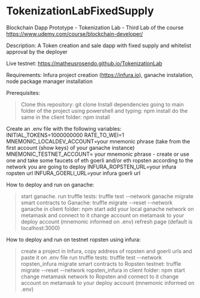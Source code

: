# TokenizationLabFixedSupply

Blockchain Dapp Prototype - Tokenization Lab - Third Lab of the course https://www.udemy.com/course/blockchain-developer/

Description: A Token creation and sale dapp with fixed supply and whitelist approval by the deployer

Live testnet: https://matheusrosendo.github.io/TokenizationLab

Requirements: Infura project creation (https://infura.io), ganache instalation, node package manager installation

Prerequisites:
> Clone this repository: git clone
> Install dependencies going to main folder of the project using powershell and typing: npm install
> do the same in the client folder: npm install

Create an .env file with the following variables:
INITIAL_TOKENS=1000000000
RATE_TO_WEI=1
MNEMONIC_LOCALDEV_ACCOUNT=your mnemonic phrase (take from the first account (show keys) of your ganache instance)
MNEMONIC_TESTNET_ACCOUNT= your mnemonic phrase - create or use one and take some faucets of eth goerli and/or eth ropsten according to the network you are going to deploy
INFURA_ROPSTEN_URL=your infura ropsten url
INFURA_GOERLI_URL=your infura goerli url

How to deploy and run on ganache: 
> start ganache.
> run truffle tests: truffle test --network ganache
> migrate smart contracts to Ganache: truffle migrate --reset --network ganache
> in client folder: npm start
> add your local ganache network on metamask and connect to it 
> change account on metamask to your deploy account (mnemonic informed on .env)
> refresh page (default is localhost:3000)

How to deploy and run on testnet ropsten using infura: 
> create a project in Infura, copy address of ropsten and goerli urls and paste it on .env file
> run truffle tests: truffle test --network ropsten_infura
> migrate smart contracts to Ropsten testnet: truffle migrate --reset --network ropsten_infura
> in client folder: npm start 
> change metamask network to Ropsten and connect to it 
> change account on metamask to your deploy account (mnemonic informed on .env)





